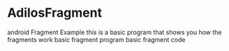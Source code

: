 # AdilosFragment
android Fragment Example 
this is a basic program that shows you how the fragments work 
basic fragment program 
basic fragment code
